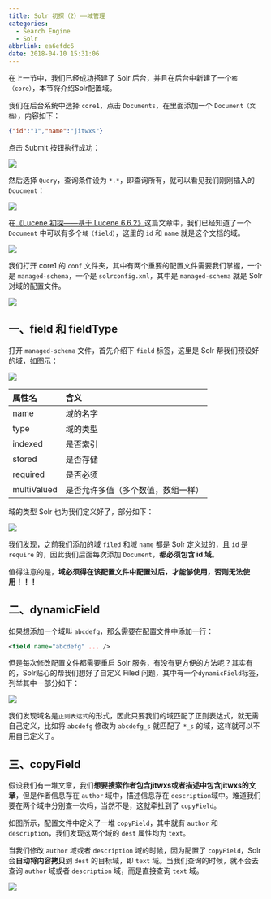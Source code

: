 ```yaml
---
title: Solr 初探（2）——域管理
categories:
  - Search Engine
  - Solr
abbrlink: ea6efdc6
date: 2018-04-10 15:31:06
---
```


在上一节中，我们已经成功搭建了 Solr 后台，并且在后台中新建了一个`核（core）`，本节将介绍Solr配置域。

我们在后台系统中选择 `core1`，点击 `Documents`，在里面添加一个 `Document（文档）`，内容如下：

```json
{"id":"1","name":"jitwxs"}
```

点击 Submit 按钮执行成功：

![](https://cdn.jsdelivr.net/gh/jitwxs/cdn/blog/posts/201804/20180410145146922.png)

然后选择 `Query`，查询条件设为 `*.*`，即查询所有，就可以看见我们刚刚插入的 `Doucment`：

![](https://cdn.jsdelivr.net/gh/jitwxs/cdn/blog/posts/201804/2018041014515683.png)

在[《Lucene 初探——基于 Lucene 6.6.2》](/44bf5506.html)这篇文章中，我们已经知道了一个 `Document` 中可以有多个`域（field）`，这里的 `id` 和 `name` 就是这个文档的域。

![](https://cdn.jsdelivr.net/gh/jitwxs/cdn/blog/posts/201803/20180304215920616.png)

我们打开 core1 的 `conf` 文件夹，其中有两个重要的配置文件需要我们掌握，一个是 `managed-schema`，一个是 `solrconfig.xml`，其中是 `managed-schema` 就是 Solr 对域的配置文件。

![](https://cdn.jsdelivr.net/gh/jitwxs/cdn/blog/posts/201804/20180410145804812.png)

## 一、field 和 fieldType

打开 `managed-schema` 文件，首先介绍下 `field` 标签，这里是 Solr 帮我们预设好的域，如图示：

![](https://cdn.jsdelivr.net/gh/jitwxs/cdn/blog/posts/201804/20180410150124206.png)

| 属性名 | 含义 |
|:-------------|:-------------|
| name | 域的名字 |
| type | 域的类型 |
| indexed | 是否索引 |
| stored | 是否存储 |
| required | 是否必须 |
| multiValued | 是否允许多值（多个数值，数组一样） |

域的类型 Solr 也为我们定义好了，部分如下：

![](https://cdn.jsdelivr.net/gh/jitwxs/cdn/blog/posts/201804/20180410150532177.png)

我们发现，之前我们添加的域 `filed` 和域 `name` 都是 Solr 定义过的，且 `id` 是 `require` 的，因此我们后面每次添加 `Document`，**都必须包含 id 域**。

值得注意的是，**域必须得在该配置文件中配置过后，才能够使用，否则无法使用！！！**

## 二、dynamicField

如果想添加一个域叫 `abcdefg`，那么需要在配置文件中添加一行：

```xml
<field name="abcdefg" ... />
```

但是每次修改配置文件都需要重启 Solr 服务，有没有更方便的方法呢？其实有的，Solr贴心的帮我们想好了自定义 Filed 问题，其中有一个`dynamicField`标签，列举其中一部分如下：

![](https://cdn.jsdelivr.net/gh/jitwxs/cdn/blog/posts/201804/20180410151132809.png)

我们发现域名是`正则表达式`的形式，因此只要我们的域匹配了正则表达式，就无需自己定义，比如将 `abcdefg` 修改为 `abcdefg_s` 就匹配了 `*_s` 的域，这样就可以不用自己定义了。

## 三、copyField

假设我们有一堆文章，我们**想要搜索作者包含jitwxs或者描述中包含jitwxs的文章**，但是作者信息存在 `author` 域中，描述信息存在 `description`域中。难道我们要在两个域中分别查一次吗，当然不是，这就牵扯到了 `copyField`。

如图所示，配置文件中定义了一堆 `copyField`，其中就有 `author` 和 `description`，我们发现这两个域的 `dest` 属性均为 `text`。

当我们修改 `author` 域或者 `description` 域的时候，因为配置了 `copyField`，Solr 会**自动将内容拷贝**到 `dest` 的目标域，即 `text` 域。当我们查询的时候，就不会去查询 `author` 域或者 `description` 域，而是直接查询 `text` 域。

![](https://cdn.jsdelivr.net/gh/jitwxs/cdn/blog/posts/201804/20180410152402449.png)
